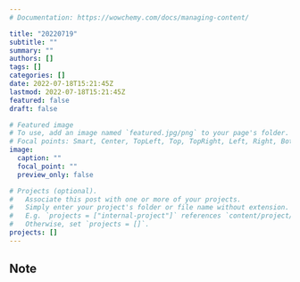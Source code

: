 ```yaml
---
# Documentation: https://wowchemy.com/docs/managing-content/

title: "20220719"
subtitle: ""
summary: ""
authors: []
tags: []
categories: []
date: 2022-07-18T15:21:45Z
lastmod: 2022-07-18T15:21:45Z
featured: false
draft: false

# Featured image
# To use, add an image named `featured.jpg/png` to your page's folder.
# Focal points: Smart, Center, TopLeft, Top, TopRight, Left, Right, BottomLeft, Bottom, BottomRight.
image:
  caption: ""
  focal_point: ""
  preview_only: false

# Projects (optional).
#   Associate this post with one or more of your projects.
#   Simply enter your project's folder or file name without extension.
#   E.g. `projects = ["internal-project"]` references `content/project/deep-learning/index.md`.
#   Otherwise, set `projects = []`.
projects: []
---
```


## Note

